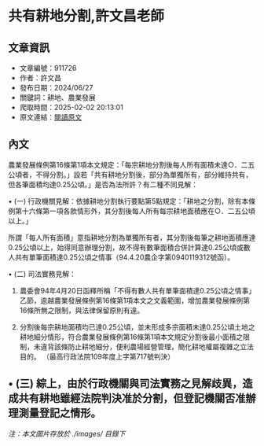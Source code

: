 # 共有耕地分割,許文昌老師

## 文章資訊
- 文章編號：911726
- 作者：許文昌
- 發布日期：2024/06/27
- 關鍵詞：耕地、農業發展
- 爬取時間：2025-02-02 20:13:01
- 原文連結：[閱讀原文](https://real-estate.get.com.tw/Columns/detail.aspx?no=911726)

## 內文
農業發展條例第16條第1項本文規定：「每宗耕地分割後每人所有面積未達○．二五公頃者，不得分割。」設若「共有耕地分割後，部分為單獨所有，部分維持共有，但各筆面積均達0.25公頃。」是否為法所許？有二種不同見解：

• (一) 行政機關見解：依據耕地分割執行要點第5點規定：「耕地之分割，除有本條例第十六條第一項各款情形外，其分割後每人所有每宗耕地面積應在○．二五公頃以上。」

所謂「每人所有面積」意指耕地分割為單獨所有者，其分割後每筆之耕地面積應達0.25公頃以上，始得同意辦理分割，故不得有數筆面積合併計算達0.25公頃或數人共有單筆面積達0.25公頃之情事（94.4.20農企字第0940119312號函）。

• (二) 司法實務見解：

1. 農委會94年4月20日函釋所稱「不得有數人共有單筆面積達0.25公頃之情事」乙節，逾越農業發展條例第16條第1項本文之文義範圍，增加農業發展條例第16條所無之限制，與法律保留原則有違。

2. 分割後每宗耕地面積均已達0.25公頃，並未形成多宗面積未達0.25公頃土地之耕地細分情形，符合農業發展條例第16條第1項本文規定分割後最小面積之限制，未違背該條防止耕地細分，便利農場經營管理，簡化耕地權屬複雜之立法目的。 （最高行政法院109年度上字第717號判決）

• (三) 綜上，由於行政機關與司法實務之見解歧異，造成共有耕地雖經法院判決准於分割，但登記機關否准辦理測量登記之情形。
---
*注：本文圖片存放於 ./images/ 目錄下*
